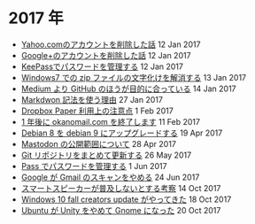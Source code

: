 # 2017 年

- [Yahoo.comのアカウントを削除した話](20170112-1.md) 12 Jan 2017
- [Google+のアカウントを削除した話](20170112-2.md) 12 Jan 2017
- [KeePassでパスワードを管理する](20170112-3.md) 12 Jan 2017
- [Windows7 での zip ファイルの文字化けを解消する](20170113.md) 13 Jan 2017
- [Medium より GitHub のほうが目的に合っている](20170114.md) 14 Jan 2017
- [Markdwon 記法を使う理由](20170127.md) 27 Jan 2017
- [Dropbox Paper 利用上の注意点](20170201.md) 1 Feb 2017
- [1 年後に okanomail.com を終了します](20170211.md) 11 Feb 2017
- [Debian 8 を debian 9 にアップグレードする](20170419.md) 19 Apr 2017
- [Mastodon の公開範囲について](20170428.md) 28 Apr 2017
- [Git リポジトリをまとめて更新する](20170526.md) 26 May 2017
- [Pass でパスワードを管理する](20170601.md) 1 Jun 2017
- [Google が Gmail のスキャンをやめる](20170624.md) 24 Jun 2017
- [スマートスピーカーが普及しないとする考察](20171014.md) 14 Oct 2017
- [Windows 10 fall creators update がやってきた](20171018.md) 18 Oct 2017
- [Ubuntu が Unity をやめて Gnome になった](20171020.md) 20 Oct 2017
